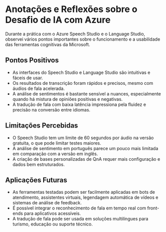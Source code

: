 # Anotações e Reflexões sobre o Desafio de IA com Azure

Durante a prática com o Azure Speech Studio e o Language Studio, observei vários pontos importantes sobre o funcionamento e a usabilidade das ferramentas cognitivas da Microsoft.

## Pontos Positivos

- As interfaces do Speech Studio e Language Studio são intuitivas e fáceis de usar.
- Os resultados de transcrição foram rápidos e precisos, mesmo com áudios de fala acelerada.
- A análise de sentimentos é bastante sensível a nuances, especialmente quando há mistura de opiniões positivas e negativas.
- A tradução de fala com baixa latência impressiona pela fluidez e precisão na conversão entre idiomas.

## Limitações Percebidas

- O Speech Studio tem um limite de 60 segundos por áudio na versão gratuita, o que pode limitar testes maiores.
- A análise de sentimento em português parece um pouco mais limitada em comparação com a versão em inglês.
- A criação de bases personalizadas de QnA requer mais configuração e dados bem estruturados.

## Aplicações Futuras

- As ferramentas testadas podem ser facilmente aplicadas em bots de atendimento, assistentes virtuais, legendagem automática de vídeos e sistemas de análise de feedback.
- É possível integrar o reconhecimento de fala em tempo real com front-ends para aplicativos acessíveis.
- A tradução de fala pode ser usada em soluções multilíngues para turismo, educação ou suporte técnico.

